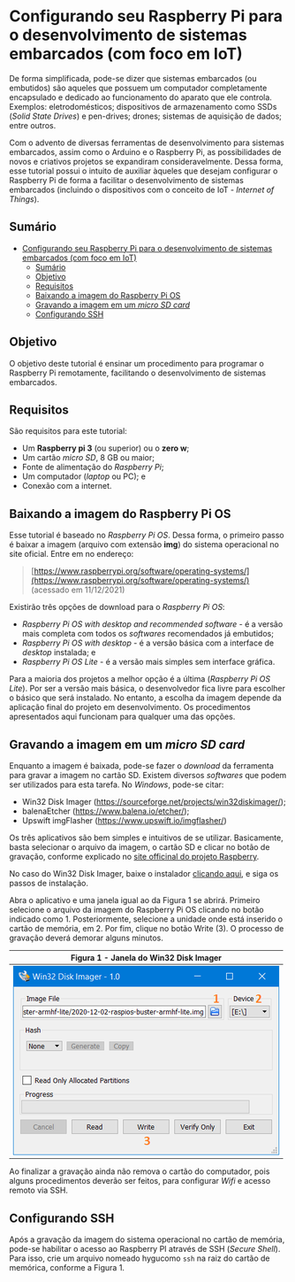 # Configurando seu Raspberry Pi para o desenvolvimento de sistemas embarcados (com foco em IoT)

De forma simplificada, pode-se dizer que sistemas embarcados (ou embutidos) são aqueles que possuem um computador completamente encapsulado e dedicado ao funcionamento do aparato que ele controla. Exemplos: eletrodomésticos; dispositivos de armazenamento como SSDs (_Solid State Drives_) e pen-drives; drones; sistemas de aquisição de dados; entre outros.

Com o advento de diversas ferramentas de desenvolvimento para sistemas embarcados, assim como o Arduino e o Raspberry Pi, as possibilidades de novos e criativos projetos se expandiram consideravelmente. Dessa forma, esse tutorial possui o intuito de auxiliar àqueles que desejam configurar o Raspberry Pi de forma a facilitar o desenvolvimento de sistemas embarcados (incluindo o dispositivos com o conceito de IoT - _Internet of Things_).

## Sumário

- [Configurando seu Raspberry Pi para o desenvolvimento de sistemas embarcados (com foco em IoT)](#configurando-seu-raspberry-pi-para-o-desenvolvimento-de-sistemas-embarcados-com-foco-em-iot)
  - [Sumário](#sumário)
  - [Objetivo](#objetivo)
  - [Requisitos](#requisitos)
  - [Baixando a imagem do Raspberry Pi OS](#baixando-a-imagem-do-raspberry-pi-os)
  - [Gravando a imagem em um _micro SD card_](#gravando-a-imagem-em-um-micro-sd-card)
  - [Configurando SSH](#configurando-ssh)

## Objetivo

O objetivo deste tutorial é ensinar um procedimento para programar o Raspberry Pi remotamente, facilitando o desenvolvimento de sistemas embarcados.

## Requisitos

São requisitos para este tutorial:

- Um __Raspberry pi 3__ (ou superior) ou o __zero w__;
- Um cartão _micro SD_, 8 GB ou maior;
- Fonte de alimentação do _Raspberry Pi_;
- Um computador (_laptop_ ou PC); e
- Conexão com a internet.

## Baixando a imagem do Raspberry Pi OS

Esse tutorial é baseado no _Raspberry Pi OS_. Dessa forma, o primeiro passo é baixar a imagem (arquivo com extensão __img__) do sistema operacional no site oficial. Entre em no endereço:

> [https://www.raspberrypi.org/software/operating-systems/](https://www.raspberrypi.org/software/operating-systems/)
> (acessado em 11/12/2021)

Existirão três opções de download para o _Raspberry Pi OS_:

- _Raspberry Pi OS with desktop and recommended software_ - é a versão mais completa com todos os _softwares_ recomendados já embutidos;
- _Raspberry Pi OS with desktop_ - é a versão básica com a interface de _desktop_ instalada; e
- _Raspberry Pi OS Lite_ - é a versão mais simples sem interface gráfica.

Para a maioria dos projetos a melhor opção é a última (_Raspberry Pi OS Lite_). Por ser a versão mais básica, o desenvolvedor fica livre para escolher o básico que será instalado. No entanto, a escolha da imagem depende da aplicação final do projeto em desenvolvimento. Os procedimentos apresentados aqui funcionam para qualquer uma das opções.

## Gravando a imagem em um _micro SD card_

Enquanto a imagem é baixada, pode-se fazer o _download_ da ferramenta para gravar a imagem no cartão SD. Existem diversos _softwares_ que podem ser utilizados para esta tarefa. No _Windows_, pode-se citar:

- Win32 Disk Imager (https://sourceforge.net/projects/win32diskimager/);
- balenaEtcher (https://www.balena.io/etcher/); 
- Upswift imgFlasher (https://www.upswift.io/imgflasher/)

Os três aplicativos são bem simples e intuitivos de se utilizar. Basicamente, basta selecionar o arquivo da imagem, o cartão SD e clicar no botão de gravação, conforme explicado no [site officinal do projeto Raspberry](https://www.raspberrypi.org/documentation/installation/installing-images/windows.md).

No caso do Win32 Disk Imager, baixe o instalador [clicando aqui](https://sourceforge.net/projects/win32diskimager/), e siga os passos de instalação.

Abra o aplicativo e uma janela igual ao da Figura 1 se abrirá. Primeiro selecione o arquivo da imagem do Raspberry Pi OS clicando no botão indicado como 1. Posteriormente, selecione a unidade onde está inserido o cartão de memória, em 2. Por fim, clique no botão Write (3). O processo de gravação deverá demorar alguns minutos.

|__Figura 1 - Janela do Win32 Disk Imager__|
|---|
|![Win32 Disk Imager](figs/win32.png)|

Ao finalizar a gravação ainda não remova o cartão do computador, pois alguns procedimentos deverão ser feitos, para configurar _Wifi_ e acesso remoto via SSH.

## Configurando SSH

Após a gravação da imagem do sistema operacional no cartão de memória, pode-se habilitar o acesso ao Raspberry PI através de SSH (_Secure Shell_). Para isso, crie um arquivo nomeado hygucomo `ssh` na raiz do cartão de memórica, conforme a Figura 1.
